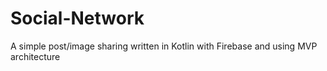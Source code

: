 # Social-Network
A simple post/image sharing written in Kotlin with Firebase and using MVP architecture
